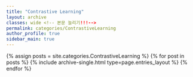 ```yaml
---
title: "Contrastive Learning"
layout: archive
classes: wide <!-- 본문 늘리기!!!-->
permalink: categories/ContrastiveLearning
author_profile: true
sidebar_main: true
---
```



{% assign posts = site.categories.ContrastiveLearning %}
{% for post in posts %} {% include archive-single.html type=page.entries_layout %} {% endfor %}